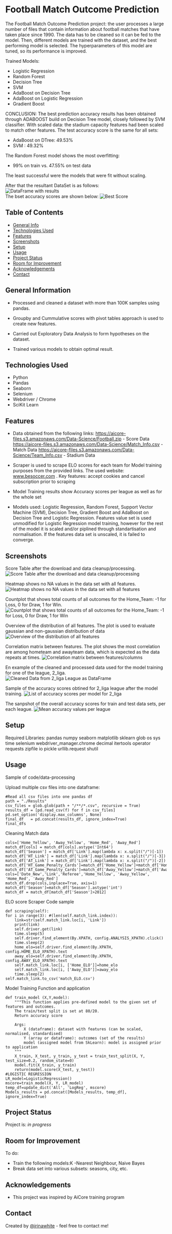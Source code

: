 # Football Match Outcome Prediction
The Football Match Outcome Prediction project: the user processes a large number of files that contain information about football matches that have taken place since 1990. The data has to be cleaned so it can be fed to the model. Then, different models are trained with the dataset, and the best performing model is selected. The hyperparameters of this model are tuned, so its performance is improved.

Trained Models:
- Logistic Regression
- Random Forest
- Decision Tree
- SVM
- AdaBoost on Decision Tree
- AdaBoost on Logistic Regression
- Gradient Boost

CONCLUSION:
The best prediction accuracy results has been obtained through ADABOOST build on Decision Tree model, closely followed by SVM classifier. With scaled data: the stadium capacity features had been scaled to match other features.
The test accuracy score is the same for all sets: 
- AdaBoost on DTree: 49.53%
- SVM : 49.32%

The Random Forest model shows the most overfitting:
- 99% on train vs. 47.55% on test data

The least successful were the models that were fit without scaling. 

After that the resultant DataSet is as follows:
<br>
![DataFrame with results](img/results.png)
<br>
The bset accuracy scores are shown below:
![Best Score](img/best_score.png)


## Table of Contents
* [General Info](#general-information)
* [Technologies Used](#technologies-used)
* [Features](#features)
* [Screenshots](#screenshots)
* [Setup](#setup)
* [Usage](#usage)
* [Project Status](#project-status)
* [Room for Improvement](#room-for-improvement)
* [Acknowledgements](#acknowledgements)
* [Contact](#contact)
<!-- * [License](#license) -->


## General Information
- Processed and cleaned a dataset with more than 100K samples using pandas.

- Groupby and Cummulative scores with pivot tables approach is used to create new features.

- Carried out Exploratory Data Analysis to form hypotheses on the dataset.

- Trained various models to obtain optimal result.


## Technologies Used
- Python
- Pandas
- Seaborn
- Selenium
- Webdriver / Chrome
- SciKit Learn 


## Features
- Data obtained from the following links:
https://aicore-files.s3.amazonaws.com/Data-Science/Football.zip - Score Data
https://aicore-files.s3.amazonaws.com/Data-Science/Match_Info.csv - Match Data
https://aicore-files.s3.amazonaws.com/Data-Science/Team_Info.csv - Stadium Data 

- Scraper is used to scrape ELO scores for each team for Model training purposes from the provided links. The used website: www.besoccer.com . Key features: accept cookies and cancel subscription prior to scraping

- Model Training results show Accuracy scores per league as well as for the whole set

- Models used: Logistic Regression, Random Forest, Support Vector Machine (SVM), Decision Tree, Gradient Boost and AdaBoost on Decision Tree and Logistic Regression. Features value set is used unmodified for Logistic Regression model training, however for the rest of the model it is scaled and/or piplined through standartisation and normalisation. If the features data set is unscaled, it is failed to converge.


## Screenshots
Score Table after the download and data cleanup/processing.
![Score Table after the download and data cleanup/processing](img/score_dataframe.png)

Heatmap shows no NA values in the data set with all features.
![Heatmap shows no NA values in the data set with all features](img/na_summary.png)

Countplot that shows total counts of all outcomes for the Home_Team: -1 for Loss, 0 for Draw, 1 for Win.
![Countplot that shows total counts of all outcomes for the Home_Team: -1 for Loss, 0 for Draw, 1 for Win](img/Output_countplot.png)

Overview of the distribution of all features. The plot is used to evaluate gaussian and non-gaussian distribution of data
![Overview of the distribution of all features](img/features_distribution.png)

Correlation matrix between features. The plot shows the most correlation are among hometeam and awayteam data, which is expected as the data repeats at times. 
![Correlation matrix between features/columns](img/corr_matrix_heatmap.png)

En example of the cleaned and processed data used for the model training for one of the league, 2_liga.
![Cleaned Data from 2_liga League as DataFrame](img/clean_data_2_liga.png)

Sample of the accuracy scores obtined for 2_liga league after the model training.
![List of accuracy scores per model for 2_liga](img/Model_accuracy_ligue2.png)

The sanpshot of the overall accuracy scores for train and test data sets, per each league.
![Mean accuracy values per league](img/mean_values_accuracy_league.png)


## Setup
Required Libraries:
    pandas
    numpy
    seaborn
    matplotlib
    sklearn
    glob
    os
    sys
    time
    selenium
    webdriver_manager.chrome
    decimal
    itertools
    operator
    requests
    zipfile
    io
    pickle
    urllib.request
    shutil


## Usage
Sample of code/data-processing

Upload multiple csv files into one dataframe:
```
#Read all csv files into one pandas df
path = "./Results"
csv_files = glob.glob(path + "/**/*.csv", recursive = True)
results_df = [pd.read_csv(f) for f in csv_files]
pd.set_option('display.max_columns', None)
final_df   = pd.concat(results_df, ignore_index=True)
final_dfs
```

Cleaning Match data
```
cols=['Home_Yellow', 'Away_Yellow', 'Home_Red', 'Away_Red']
match_df[cols] = match_df[cols].astype('Int64')
match_df['Season'] = match_df['Link'].map(lambda x: x.split("/")[-1])
match_df['HT_Link'] = match_df['Link'].map(lambda x: x.split("/")[-3])
match_df['AT_Link'] = match_df['Link'].map(lambda x: x.split("/")[-2])
match_df['HT_Game_Penalty_Cards']=match_df['Home_Yellow']+match_df['Home_Red']
match_df['AT_Game_Penalty_Cards']=match_df['Away_Yellow']+match_df['Away_Red']
cols=['Date_New','Link','Referee','Home_Yellow', 'Away_Yellow', 'Home_Red', 'Away_Red']
match_df.drop(cols,inplace=True, axis=1)
match_df['Season']=match_df['Season'].astype('int')
match_df = match_df[match_df['Season']>2012]
```

ELO score Scraper Code sample
```    
def scraping(self):
for i in range(3): #(len(self.match_link.index)):
    link=str(self.match_link.loc[i, 'Link'])
    print(link)
    self.driver.get(link)
    time.sleep(5)
    self.driver.find_element(By.XPATH, config.ANALYSIS_XPATH).click()
    time.sleep(2)
    home_elo=self.driver.find_element(By.XPATH, config.HOME_ELO_XPATH).text
    away_elo=self.driver.find_element(By.XPATH, config.AWAY_ELO_XPATH).text
    self.match_link.loc[i, ['Home_ELO']]=home_elo
    self.match_link.loc[i, ['Away_ELO']]=away_elo
    time.sleep(2)
self.match_link.to_csv('match_ELO.csv')
```

Model Training Function and application
```
def train_model (X,Y,model):
    """This function applies pre-defined model to the given set of features and outcomes.
    The train/test split is set at 80/20.
    Return accuracy score

    Args:
        X (dataframe): dataset with features (can be scaled, normalised, standardised)
        Y (array or dataframe): outcomes (set of the results)
        model (assigned model from SkLearn): model is assigned prior to application 
    """
    X_train, X_test, y_train, y_test = train_test_split(X, Y, test_size=0.2, random_state=0)
    model.fit(X_train, y_train)
    return(model.score(X_test, y_test))
#LOGISTIC REGRESSION
LR_model=LogisticRegression()
mscore=train_model(X, Y, LR_model)
temp_df=update_dict('All', 'LogReg', mscore)
Models_results = pd.concat([Models_results, temp_df], ignore_index=True)
```

## Project Status
Project is: _in progress_ 


## Room for Improvement

To do:
- Train the following models:K -Nearest Neighbour, Naive Bayes
- Break data set into various subsets: seasons, city, etc.


## Acknowledgements
- This project was inspired by AiCore training program


## Contact
Created by [@irinawhite](irina.k.white@gmail.com) - feel free to contact me!

